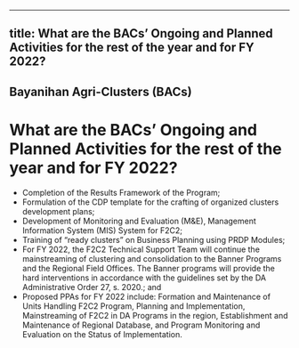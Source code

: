 --- 
 title: What are the BACs’ Ongoing and Planned Activities for the rest of the year and for FY 2022?
 ---

## Bayanihan Agri-Clusters (BACs)

# What are the BACs’ Ongoing and Planned Activities for the rest of the year and for FY 2022?


 - Completion of the Results Framework of the Program;
 - Formulation of the CDP template for the crafting of organized clusters development plans;
 - Development of Monitoring and Evaluation (M&E), Management Information System (MIS) System for F2C2;
 - Training of “ready clusters” on Business Planning using PRDP Modules;
 - For FY 2022, the F2C2 Technical Support Team will continue the mainstreaming of clustering and consolidation to the Banner Programs and the Regional Field Offices. The Banner programs will provide the hard interventions in accordance with the guidelines set by the DA Administrative Order 27, s. 2020.; and
 - Proposed PPAs for FY 2022 include: Formation and Maintenance of Units Handling F2C2 Program, Planning and Implementation, Mainstreaming of F2C2 in DA Programs in the region, Establishment and Maintenance of Regional Database, and Program Monitoring and Evaluation on the Status of Implementation.

